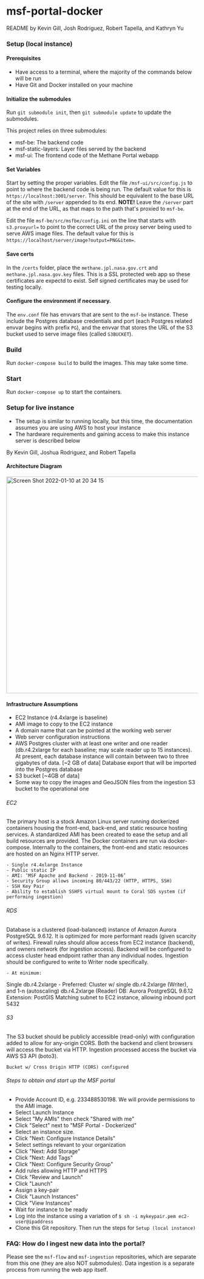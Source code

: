 # msf-portal-docker
README by Kevin Gill, Josh Rodriguez, Robert Tapella, and Kathryn Yu

### Setup (local instance)

#### Prerequisites
- Have access to a terminal, where the majority of the commands below will be run
- Have Git and Docker installed on your machine

#### Initialize the submodules
Run `git submodule init`, then `git submodule update` to update the submodules.

This project relies on three submodules:
- msf-be: The backend code
- msf-static-layers: Layer files served by the backend
- msf-ui: The frontend code of the Methane Portal webapp

#### Set Variables
Start by setting the proper variables. Edit the file `/msf-ui/src/config.js` to point to where the backend code is being run. The default value for this is `https://localhost:3001/server`. This should be equivalent to the base URL of the site with `/server` appended to its end. **NOTE!** Leave the `/server` part at the end of the URL, as that maps to the path that's proxied to `msf-be`. 

Edit the file `msf-be/src/msfbe/config.ini` on the line that starts with `s3.proxyurl=` to point to the correct URL of the proxy server being used to serve AWS image files. The default value for this is `https://localhost/server/image?output=PNG&item=`.

#### Save certs
In the `/certs` folder, place the `methane.jpl.nasa.gov.crt` and `methane.jpl.nasa.gov.key` files. This is a SSL protected web app so these certificates are expectd to exist. Self signed certificates may be used for testing locally.

#### Configure the environment if necessary.
The `env.conf` file has envvars that are sent to the `msf-be` instance. These include the Postgres database credentials and port (each Postgres related envvar begins with prefix `PG`), and the envvar that stores the URL of the S3 bucket used to serve image files (called `S3BUCKET`).

### Build
Run `docker-compose build` to build the images. This may take some time.

### Start 
Run `docker-compose up` to start the containers.

### Setup for live instance
- The setup is similar to running locally, but this time, the documentation assumes you are using AWS to host your instance
- The hardware requirements and gaining access to make this instance server is described below

By Kevin Gill, Joshua Rodriguez, and Robert Tapella
#### Architecture Diagram
<img width="569" alt="Screen Shot 2022-01-10 at 20 34 15" src="https://user-images.githubusercontent.com/72052911/148881690-2d33ea49-7ac7-4ef9-8672-f06d5d4915a1.png">

#### Infrastructure Assumptions
- EC2 Instance (r4.4xlarge is baseline)
- AMI image to copy to the EC2 instance
- A domain name that can be pointed at the working web server
- Web server configuration instructions
- AWS Postgres cluster with at least one writer and one reader (db.r4.2xlarge for each baseline; may scale reader up to 15 instances). At present, each database instance will contain between two to three gigabytes of data. [~2 GB of data]
Database export that will be imported into the Postgres database
- S3 bucket [~4GB of data]
- Some way to copy the images and GeoJSON files from the ingestion S3 bucket to the operational one

###### EC2
The primary host is a stock Amazon Linux server running dockerized containers housing the front-end, back-end, and static resource hosting  services. A standardized AMI has been created to ease the setup and all build resources are provided. The Docker containers are run via docker-compose. Internally to the containers, the front-end and static resources are hosted on an Nginx HTTP server.


    - Single r4.4xlarge Instance
    - Public static IP
    - AMI: ‘MSF Apache and Backend - 2019-11-06’
    - Security Group allows incoming 80/443/22 (HTTP, HTTPS, SSH)
    - SSH Key Pair
    - Ability to establish SSHFS virtual mount to Coral SDS system (if performing ingestion)

###### RDS
Database is a clustered (load-balanced) instance of Amazon Aurora PostgreSQL 9.6.12. It is optimized for more performant reads (given scarcity of writes). Firewall rules should allow access from EC2 instance (backend), and owners network (for ingestion access). Backend will be configured to access cluster head endpoint rather than any individual nodes. Ingestion should be configured to write to Writer node specifically. 

    - At minimum: 
Single db.r4.2xlarge 
    - Preferred: 
Cluster w/ single db.r4.2xlarge (Writer), 
and 1-n (autoscaling) db.r4.2xlarge (Reader)
    DB: Aurora PostgreSQL 9.6.12
    Extension: PostGIS
    Matching subnet to EC2 instance, allowing inbound port 5432

###### S3 
The S3 bucket should be publicly accessible (read-only) with configuration added to allow for any-origin CORS. Both the backend and client browsers will access the bucket via HTTP. Ingestion processed access the bucket via AWS S3 API (boto3).

    Bucket w/ Cross Origin HTTP (CORS) configured

######  Steps to obtain and start up the MSF portal
- Provide Account ID, e.g. 233488530198. We will provide permissions to the AMI image.
- Select Launch Instance
- Select "My AMIs" then check "Shared with me"
- Click "Select" next to "MSF Portal - Dockerized"
- Select an instance size.
- Click "Next: Configure Instance Details"
- Select settings relevant to your organization
- Click "Next: Add Storage"
- Click "Next: Add Tags"
- Click "Next: Configure Security Group"
- Add rules allowing HTTP and HTTPS
- Click "Review and Launch"
- Click "Launch"
- Assign a key-pair
- Click "Launch Instances"
- Click "View Instances"
- Wait for instance to be ready
- Log into the instance using a variation of
`$ sh -i mykeypair.pem ec2-user@ipaddress`
- Clone this Git repository. Then run the steps for `Setup (local instance)`


### FAQ: How do I ingest new data into the portal?
Please see the `msf-flow` and `msf-ingestion` repositories, which are separate from this one (they are also NOT submodules). Data ingestion is a separate process from running the web app itself.
